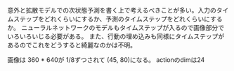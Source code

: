 意外と拡散モデルでの次状態予測を書く上で考えるべきことが多い。入力のタイムステップをどれくらいにするか、予測のタイムステップをどれくらいにするか。
ニューラルネットワークのモデルもタイムステップが入るので画像部分でいろいろいじる必要がある。
また、行動の埋め込みも同様にタイムステップがあるのでこれをどうすると綺麗なのかは不明。

画像は 360 * 640が 1/8ずつされて (45, 80)になる。
actionのdimは24
